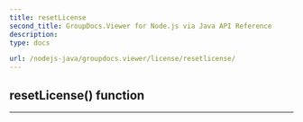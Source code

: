 ```yaml
---
title: resetLicense
second_title: GroupDocs.Viewer for Node.js via Java API Reference
description: 
type: docs

url: /nodejs-java/groupdocs.viewer/license/resetlicense/
---
```


## resetLicense()  function



---


